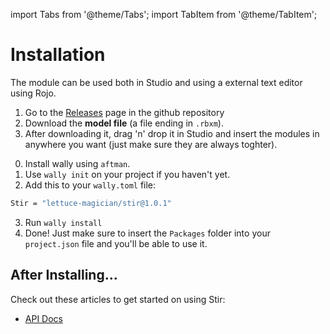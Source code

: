 import Tabs from '@theme/Tabs';
import TabItem from '@theme/TabItem';

# Installation
The module can be used both in Studio and using a external text editor using Rojo.

<Tabs>
<TabItem value="1" label="Roblox Studio" default>

1. Go to the [Releases](https://github.com/lettuce-magician/Stir/releases) page in the github repository
2. Download the **model file** (a file ending in `.rbxm`).
3. After downloading it, drag 'n' drop it in Studio and insert the modules in anywhere you want (just make sure they are always toghter).

</TabItem>

<TabItem value="2" label="Wally (Rojo/External Editor)">

0. Install wally using `aftman`.
1. Use `wally init` on your project if you haven't yet.
2. Add this to your `wally.toml` file:
```bash
Stir = "lettuce-magician/stir@1.0.1"
```
3. Run `wally install`
4. Done! Just make sure to insert the `Packages` folder into your `project.json` file and you'll be able to use it.

</TabItem>

</Tabs>

## After Installing...
Check out these articles to get started on using Stir:
* [API Docs](/api)